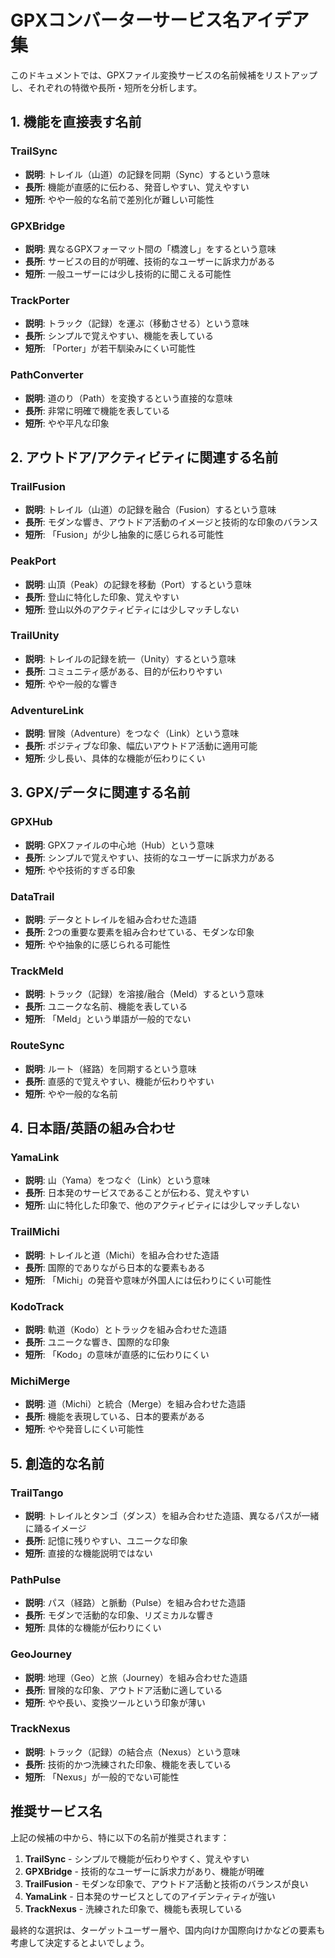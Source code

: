 # GPXコンバーターサービス名アイデア集

このドキュメントでは、GPXファイル変換サービスの名前候補をリストアップし、それぞれの特徴や長所・短所を分析します。

## 1. 機能を直接表す名前

### TrailSync
- **説明**: トレイル（山道）の記録を同期（Sync）するという意味
- **長所**: 機能が直感的に伝わる、発音しやすい、覚えやすい
- **短所**: やや一般的な名前で差別化が難しい可能性

### GPXBridge
- **説明**: 異なるGPXフォーマット間の「橋渡し」をするという意味
- **長所**: サービスの目的が明確、技術的なユーザーに訴求力がある
- **短所**: 一般ユーザーには少し技術的に聞こえる可能性

### TrackPorter
- **説明**: トラック（記録）を運ぶ（移動させる）という意味
- **長所**: シンプルで覚えやすい、機能を表している
- **短所**: 「Porter」が若干馴染みにくい可能性

### PathConverter
- **説明**: 道のり（Path）を変換するという直接的な意味
- **長所**: 非常に明確で機能を表している
- **短所**: やや平凡な印象

## 2. アウトドア/アクティビティに関連する名前

### TrailFusion
- **説明**: トレイル（山道）の記録を融合（Fusion）するという意味
- **長所**: モダンな響き、アウトドア活動のイメージと技術的な印象のバランス
- **短所**: 「Fusion」が少し抽象的に感じられる可能性

### PeakPort
- **説明**: 山頂（Peak）の記録を移動（Port）するという意味
- **長所**: 登山に特化した印象、覚えやすい
- **短所**: 登山以外のアクティビティには少しマッチしない

### TrailUnity
- **説明**: トレイルの記録を統一（Unity）するという意味
- **長所**: コミュニティ感がある、目的が伝わりやすい
- **短所**: やや一般的な響き

### AdventureLink
- **説明**: 冒険（Adventure）をつなぐ（Link）という意味
- **長所**: ポジティブな印象、幅広いアウトドア活動に適用可能
- **短所**: 少し長い、具体的な機能が伝わりにくい

## 3. GPX/データに関連する名前

### GPXHub
- **説明**: GPXファイルの中心地（Hub）という意味
- **長所**: シンプルで覚えやすい、技術的なユーザーに訴求力がある
- **短所**: やや技術的すぎる印象

### DataTrail
- **説明**: データとトレイルを組み合わせた造語
- **長所**: 2つの重要な要素を組み合わせている、モダンな印象
- **短所**: やや抽象的に感じられる可能性

### TrackMeld
- **説明**: トラック（記録）を溶接/融合（Meld）するという意味
- **長所**: ユニークな名前、機能を表している
- **短所**: 「Meld」という単語が一般的でない

### RouteSync
- **説明**: ルート（経路）を同期するという意味
- **長所**: 直感的で覚えやすい、機能が伝わりやすい
- **短所**: やや一般的な名前

## 4. 日本語/英語の組み合わせ

### YamaLink
- **説明**: 山（Yama）をつなぐ（Link）という意味
- **長所**: 日本発のサービスであることが伝わる、覚えやすい
- **短所**: 山に特化した印象で、他のアクティビティには少しマッチしない

### TrailMichi
- **説明**: トレイルと道（Michi）を組み合わせた造語
- **長所**: 国際的でありながら日本的な要素もある
- **短所**: 「Michi」の発音や意味が外国人には伝わりにくい可能性

### KodoTrack
- **説明**: 軌道（Kodo）とトラックを組み合わせた造語
- **長所**: ユニークな響き、国際的な印象
- **短所**: 「Kodo」の意味が直感的に伝わりにくい

### MichiMerge
- **説明**: 道（Michi）と統合（Merge）を組み合わせた造語
- **長所**: 機能を表現している、日本的要素がある
- **短所**: やや発音しにくい可能性

## 5. 創造的な名前

### TrailTango
- **説明**: トレイルとタンゴ（ダンス）を組み合わせた造語、異なるパスが一緒に踊るイメージ
- **長所**: 記憶に残りやすい、ユニークな印象
- **短所**: 直接的な機能説明ではない

### PathPulse
- **説明**: パス（経路）と脈動（Pulse）を組み合わせた造語
- **長所**: モダンで活動的な印象、リズミカルな響き
- **短所**: 具体的な機能が伝わりにくい

### GeoJourney
- **説明**: 地理（Geo）と旅（Journey）を組み合わせた造語
- **長所**: 冒険的な印象、アウトドア活動に適している
- **短所**: やや長い、変換ツールという印象が薄い

### TrackNexus
- **説明**: トラック（記録）の結合点（Nexus）という意味
- **長所**: 技術的かつ洗練された印象、機能を表している
- **短所**: 「Nexus」が一般的でない可能性

## 推奨サービス名

上記の候補の中から、特に以下の名前が推奨されます：

1. **TrailSync** - シンプルで機能が伝わりやすく、覚えやすい
2. **GPXBridge** - 技術的なユーザーに訴求力があり、機能が明確
3. **TrailFusion** - モダンな印象で、アウトドア活動と技術のバランスが良い
4. **YamaLink** - 日本発のサービスとしてのアイデンティティが強い
5. **TrackNexus** - 洗練された印象で、機能も表現している

最終的な選択は、ターゲットユーザー層や、国内向けか国際向けかなどの要素も考慮して決定するとよいでしょう。